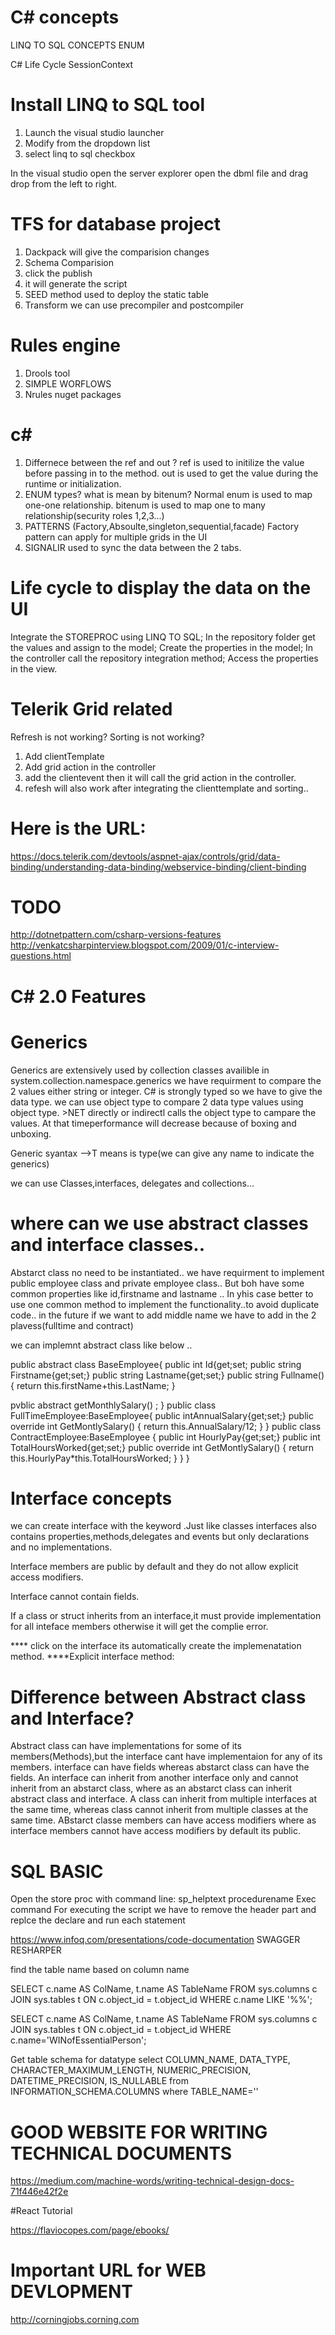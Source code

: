 # C# concepts
LINQ TO SQL CONCEPTS
ENUM

C# Life Cycle
SessionContext

# Install LINQ to SQL tool 

1. Launch the visual studio launcher
2. Modify from the dropdown list
3. select linq to sql checkbox

In the visual studio open the server explorer
open the dbml file and drag drop from the left to right.

# TFS for database project
  1. Dackpack will give the comparision changes
  2. Schema Comparision
  3. click the publish
  4. it will generate the script
  5. SEED method used to deploy the static table
  6. Transform we can use precompiler and postcompiler
  
 # Rules engine
  1. Drools tool 
  2. SIMPLE WORFLOWS
  3. Nrules nuget packages

 # c#
 1. Differnece between the ref and out ?
    ref is used to initilize the value before passing in to the method.
    out is used to get the value during the runtime or initialization.
 2. ENUM types? what is mean by bitenum?
    Normal enum is used to map one-one relationship.
    bitenum is used to map one to many relationship(security roles 1,2,3...)
 3. PATTERNS (Factory,Absoulte,singleton,sequential,facade)
     Factory pattern can apply for multiple grids in the UI
 4. SIGNALIR used to sync the data between the 2 tabs.
 
 # Life cycle to display the data on the UI
  Integrate the STOREPROC using LINQ TO SQL;
  In the repository folder get the values and assign to the model;
  Create the properties in the model;
  In the controller call the repository integration method;
  Access the properties in the view.
 
# Telerik Grid related 
Refresh is not working?
Sorting is not working?
1. Add clientTemplate 
2. Add grid action in the controller
3. add the clientevent then it will call the grid action in the controller.
4. refesh will also work after integrating the clienttemplate and sorting..
# Here is the URL:
https://docs.telerik.com/devtools/aspnet-ajax/controls/grid/data-binding/understanding-data-binding/webservice-binding/client-binding


# TODO
http://dotnetpattern.com/csharp-versions-features
http://venkatcsharpinterview.blogspot.com/2009/01/c-interview-questions.html

# C# 2.0 Features
# Generics
Generics are extensively used by collection classes availible in system.collection.namespace.generics
we have requirment to compare the 2 values either string or integer. C# is strongly typed so we have to give the data type.
we can use object type to compare 2 data type values using object type. >NET directly or indirectl calls the object type to campare the values. At that timeperformance will decrease because of boxing and unboxing.

Generic syantax <T> -->T means is type(we can give any name to indicate the generics)
  
  we can use Classes,interfaces, delegates and collections...
  
 # where can we use abstract classes and interface classes..
 Abstarct class no need to be instantiated..
 we have requirment to implement public employee class and private employee class..
 But boh have some common properties like id,firstname and lastname ..
 In yhis case better to use one common method to implement the functionality..to avoid duplicate code.. in the future if we want to add middle name we have to add in the 2 plavess(fulltime and contract)
 
 we can implemnt abstract class like below ..
 
 public abstract class BaseEmployee{
 public int Id{get;set;
 public string Firstname{get;set;}
 public string Lastname{get;set;}
 public string Fullname()
 {
 return this.firstName+this.LastName;
 }
 
 pvblic abstract getMonthlySalary()
 ;
 }
public class FullTimeEmployee:BaseEmployee{
public intAnnualSalary{get;set;}
public override int GetMontlySalary()
{
return this.AnnualSalary/12;
}
}
public class ContractEmployee:BaseEmployee
{
public int HourlyPay{get;set;}
public int TotalHoursWorked{get;set;}
public override int GetMontlySalary()
{
return this.HourlyPay*this.TotalHoursWorked;
}
}
}
# Interface concepts
we can create interface with the keyword .Just like classes interfaces also contains properties,methods,delegates and events but only declarations and no implementations.

Interface members are public by default and they do not allow explicit access modifiers.

Interface cannot contain fields.

If a class or struct inherits from an interface,it must provide implementation for all inteface members otherwise it will get the complie error.

**** click on the interface its automatically create the implemenatation method.
****Explicit interface method:

# Difference between Abstract class and Interface?

Abstract class can have implementations for some of its members(Methods),but the interface cant have implementaion for any of its members.
interface can have fields whereas abstarct class can have the fields.
An interface can inherit from another interface only and cannot inherit from an abstarct class, where as an abstarct class can inherit abstract class and interface.
A class can inherit from multiple interfaces at the same time, whereas class cannot inherit from multiple classes at the same time.
ABstarct classe members can have access modifiers where as interface members cannot have access modifiers by default its public.

# SQL BASIC
Open the store proc with command line:
sp_helptext procedurename
Exec command 
For executing the script we have to remove the header part and replce the declare and run each statement


https://www.infoq.com/presentations/code-documentation
SWAGGER
RESHARPER

find the table name based on column name

SELECT c.name AS ColName, t.name AS TableName
FROM sys.columns c
    JOIN sys.tables t ON c.object_id = t.object_id
WHERE c.name LIKE '%%';

SELECT c.name AS ColName, t.name AS TableName
FROM sys.columns c
    JOIN sys.tables t ON c.object_id = t.object_id
WHERE c.name='WINofEssentialPerson';

Get table schema for datatype 
select COLUMN_NAME, DATA_TYPE, CHARACTER_MAXIMUM_LENGTH, 
       NUMERIC_PRECISION, DATETIME_PRECISION, 
       IS_NULLABLE 
from INFORMATION_SCHEMA.COLUMNS
where TABLE_NAME=''
# GOOD WEBSITE FOR WRITING TECHNICAL DOCUMENTS
https://medium.com/machine-words/writing-technical-design-docs-71f446e42f2e

#React Tutorial

https://flaviocopes.com/page/ebooks/


# Important URL for WEB DEVLOPMENT
http://corningjobs.corning.com

